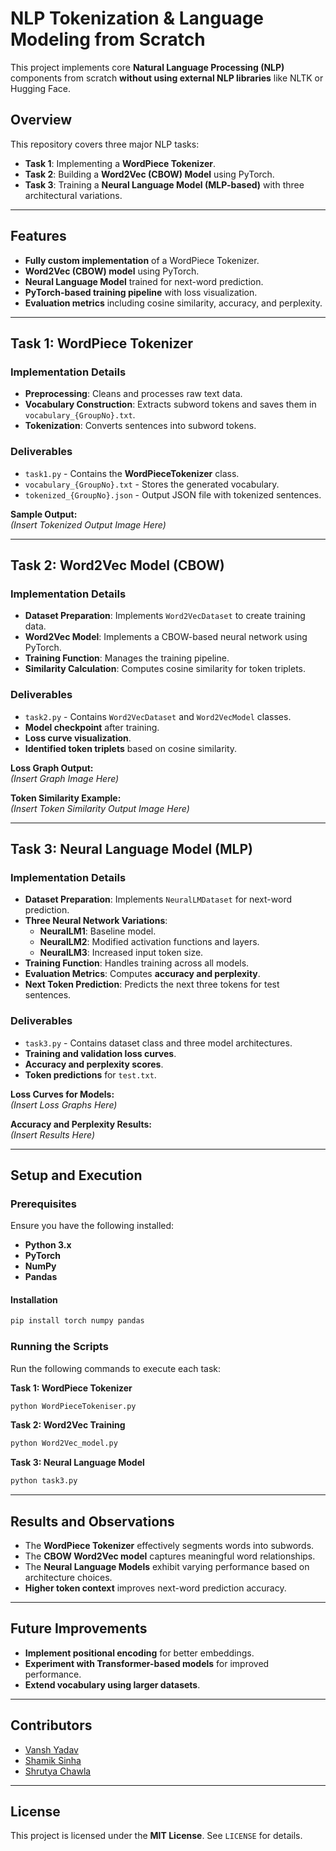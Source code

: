 # NLP Tokenization & Language Modeling from Scratch

This project implements core **Natural Language Processing (NLP)** components from scratch **without using external NLP libraries** like NLTK or Hugging Face.  

## Overview  

This repository covers three major NLP tasks:  

- **Task 1**: Implementing a **WordPiece Tokenizer**.  
- **Task 2**: Building a **Word2Vec (CBOW) Model** using PyTorch.  
- **Task 3**: Training a **Neural Language Model (MLP-based)** with three architectural variations.  

---

## Features  

- **Fully custom implementation** of a WordPiece Tokenizer.  
- **Word2Vec (CBOW) model** using PyTorch.  
- **Neural Language Model** trained for next-word prediction.  
- **PyTorch-based training pipeline** with loss visualization.  
- **Evaluation metrics** including cosine similarity, accuracy, and perplexity.  

---

## Task 1: WordPiece Tokenizer  

### Implementation Details  

- **Preprocessing**: Cleans and processes raw text data.  
- **Vocabulary Construction**: Extracts subword tokens and saves them in `vocabulary_{GroupNo}.txt`.  
- **Tokenization**: Converts sentences into subword tokens.  

### Deliverables  

- `task1.py` - Contains the **WordPieceTokenizer** class.  
- `vocabulary_{GroupNo}.txt` - Stores the generated vocabulary.  
- `tokenized_{GroupNo}.json` - Output JSON file with tokenized sentences.  

**Sample Output:**  
*(Insert Tokenized Output Image Here)*  

---

## Task 2: Word2Vec Model (CBOW)  

### Implementation Details  

- **Dataset Preparation**: Implements `Word2VecDataset` to create training data.  
- **Word2Vec Model**: Implements a CBOW-based neural network using PyTorch.  
- **Training Function**: Manages the training pipeline.  
- **Similarity Calculation**: Computes cosine similarity for token triplets.  

### Deliverables  

- `task2.py` - Contains `Word2VecDataset` and `Word2VecModel` classes.  
- **Model checkpoint** after training.  
- **Loss curve visualization**.  
- **Identified token triplets** based on cosine similarity.  

**Loss Graph Output:**  
*(Insert Graph Image Here)*  

**Token Similarity Example:**  
*(Insert Token Similarity Output Image Here)*  

---

## Task 3: Neural Language Model (MLP)  

### Implementation Details  

- **Dataset Preparation**: Implements `NeuralLMDataset` for next-word prediction.  
- **Three Neural Network Variations**:  
  - **NeuralLM1**: Baseline model.  
  - **NeuralLM2**: Modified activation functions and layers.  
  - **NeuralLM3**: Increased input token size.  
- **Training Function**: Handles training across all models.  
- **Evaluation Metrics**: Computes **accuracy and perplexity**.  
- **Next Token Prediction**: Predicts the next three tokens for test sentences.  

### Deliverables  

- `task3.py` - Contains dataset class and three model architectures.  
- **Training and validation loss curves**.  
- **Accuracy and perplexity scores**.  
- **Token predictions** for `test.txt`.  

**Loss Curves for Models:**  
*(Insert Loss Graphs Here)*  

**Accuracy and Perplexity Results:**  
*(Insert Results Here)*  

---

## Setup and Execution  

### Prerequisites  

Ensure you have the following installed:  

- **Python 3.x**  
- **PyTorch**  
- **NumPy**  
- **Pandas**  

#### Installation
```bash
pip install torch numpy pandas
``` 

### Running the Scripts  

Run the following commands to execute each task:  

**Task 1: WordPiece Tokenizer**  
```bash
python WordPieceTokeniser.py
```

**Task 2: Word2Vec Training**  
```bash
python Word2Vec_model.py
```

**Task 3: Neural Language Model**  
```bash
python task3.py
```

---

## Results and Observations  

- The **WordPiece Tokenizer** effectively segments words into subwords.  
- The **CBOW Word2Vec model** captures meaningful word relationships.  
- The **Neural Language Models** exhibit varying performance based on architecture choices.  
- **Higher token context** improves next-word prediction accuracy.  

---

## Future Improvements  

- **Implement positional encoding** for better embeddings.  
- **Experiment with Transformer-based models** for improved performance.  
- **Extend vocabulary using larger datasets**.  

---

## Contributors  

- [Vansh Yadav](https://github.com/vansh22559)
- [Shamik Sinha](https://github.com/theshamiksinha)
- [Shrutya Chawla](https://github.com/shrutya22487)

---

## License  

This project is licensed under the **MIT License**. See `LICENSE` for details.  
